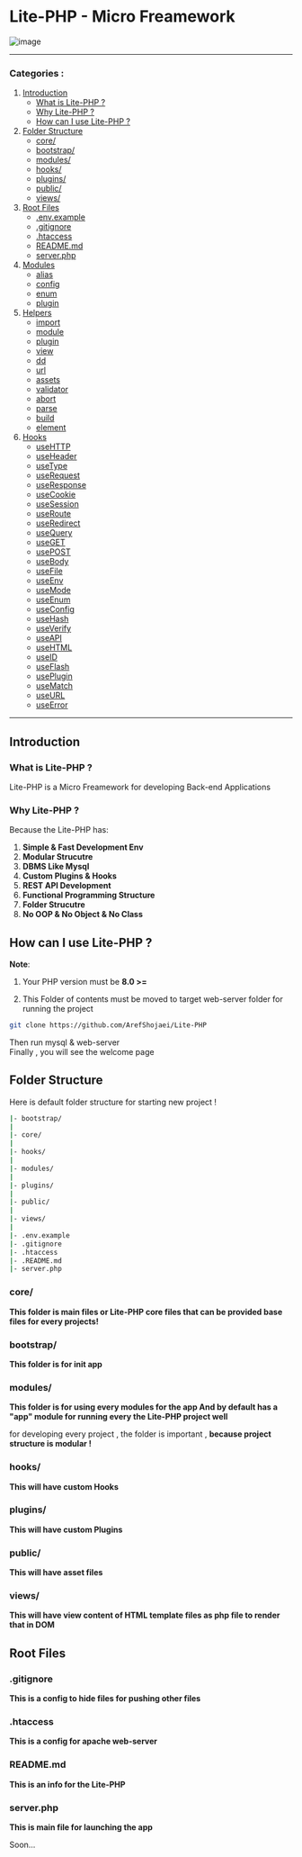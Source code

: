 # Lite-PHP - Micro Freamework
![image](https://github.com/ArefShojaei/Lite-PHP/assets/134844185/9abfe4dc-b4eb-48c0-a9d0-d9323a5bfcc2)

---
### Categories :
1. [Introduction](#introduction)
    * [What is Lite-PHP ?](#what-is-lite-php)
    * [Why Lite-PHP ?](#why-lite-php)
    * [How can I use Lite-PHP ?](#how-can-i-use-lite-php)
2. [Folder Structure](#folder-structure)
    * [core/](#core)
    * [bootstrap/](#bootstrap)
    * [modules/](#modules)
    * [hooks/](#hooks)
    * [plugins/](#plugins)
    * [public/](#public)
    * [views/](#views)
3. [Root Files](#root-files)
    * [.env.example]()
    * [.gitignore](#gitignore)
    * [.htaccess](#htaccess)
    * [README.md](#readmemd)
    * [server.php](#serverphp)
4. [Modules]()
    * [alias]()
    * [config]()
    * [enum]()
    * [plugin]()
5. [Helpers]()
    * [import]()
    * [module]()
    * [plugin]()
    * [view]()
    * [dd]()
    * [url]()
    * [assets]()
    * [validator]()
    * [abort]()
    * [parse]()
    * [build]()
    * [element]()
6. [Hooks]()
    * [useHTTP]()
    * [useHeader]()
    * [useType]()
    * [useRequest]()
    * [useResponse]()
    * [useCookie]()
    * [useSession]()
    * [useRoute]()
    * [useRedirect]()
    * [useQuery]()
    * [useGET]()
    * [usePOST]()
    * [useBody]()
    * [useFile]()
    * [useEnv]()
    * [useMode]()
    * [useEnum]()
    * [useConfig]()
    * [useHash]()
    * [useVerify]()
    * [useAPI]()
    * [useHTML]()
    * [useID]()
    * [useFlash]()
    * [usePlugin]()
    * [useMatch]()
    * [useURL]()
    * [useError]()
---

## Introduction
### What is Lite-PHP ?
Lite-PHP is a Micro Freamework 
for developing Back-end Applications

### Why Lite-PHP ?
Because the Lite-PHP has:

1. **Simple & Fast Development Env**
2. **Modular Strucutre**
3. **DBMS Like Mysql**
4. **Custom Plugins & Hooks**
8. **REST API Development**
5. **Functional Programming Structure**
6. **Folder Strucutre**
7. **No OOP & No Object & No Class**

## How can I use Lite-PHP ?

**Note**: 
1. Your PHP version must be **8.0 >=**

2. This Folder of contents must be moved to 
target web-server folder for running the project


```bash
git clone https://github.com/ArefShojaei/Lite-PHP
```
Then run mysql & web-server<br>
Finally , you will see the welcome page

## Folder Structure
Here is default folder structure for starting new project !

```bash
|- bootstrap/
|
|- core/
|
|- hooks/
|
|- modules/
|
|- plugins/
|
|- public/
|
|- views/
|
|- .env.example
|- .gitignore
|- .htaccess
|- .README.md
|- server.php
```

### core/
**This folder is main files or Lite-PHP core files that
can be provided base files for every projects!**

### bootstrap/
**This folder is for init app**

### modules/
**This folder is for using every modules for the app
And by default has a "app" module for running
every the Lite-PHP project well**

for developing every project , the folder is important , **because project structure is modular !**

### hooks/
**This will have custom Hooks**

### plugins/
**This will have custom Plugins**

### public/
**This will have asset files**

### views/
**This will have view content of HTML template files as php file to render that in DOM**


## Root Files
### .gitignore
**This is a config to hide 
files for pushing other files**

### .htaccess
**This is a config for apache web-server**

### README.md
**This is an info for the Lite-PHP**

### server.php
**This is main file for launching the app**

Soon...